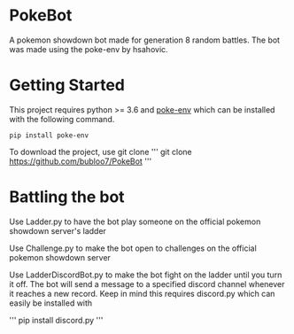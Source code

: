 # PokeBot
A pokemon showdown bot made for generation 8 random battles. The bot was made using the poke-env by hsahovic.
# Getting Started
This project requires python >= 3.6 and [poke-env](https://github.com/hsahovic/poke-env) which can be installed with the following command.
```
pip install poke-env
```

To download the project, use git clone
'''
git clone https://github.com/bubloo7/PokeBot
'''

# Battling the bot
Use Ladder.py to have the bot play someone on the official pokemon showdown server's ladder

Use Challenge.py to make the bot open to challenges on the official pokemon showdown server

Use LadderDiscordBot.py to make the bot fight on the ladder until you turn it off. The bot will send a message to a specified discord channel whenever it reaches a new record. Keep in mind this requires discord.py which can easily be installed with

'''
pip install discord.py
'''
